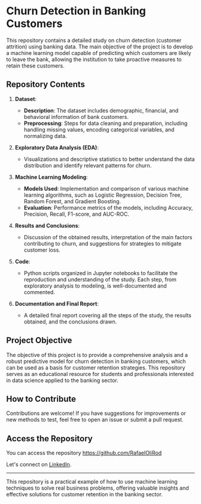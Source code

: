 # Churn Detection in Banking Customers

This repository contains a detailed study on churn detection (customer attrition) using banking data. The main objective of the project is to develop a machine learning model capable of predicting which customers are likely to leave the bank, allowing the institution to take proactive measures to retain these customers.

## Repository Contents

1. **Dataset**:
   - **Description**: The dataset includes demographic, financial, and behavioral information of bank customers.
   - **Preprocessing**: Steps for data cleaning and preparation, including handling missing values, encoding categorical variables, and normalizing data.

2. **Exploratory Data Analysis (EDA)**:
   - Visualizations and descriptive statistics to better understand the data distribution and identify relevant patterns for churn.

3. **Machine Learning Modeling**:
   - **Models Used**: Implementation and comparison of various machine learning algorithms, such as Logistic Regression, Decision Tree, Random Forest, and Gradient Boosting.
   - **Evaluation**: Performance metrics of the models, including Accuracy, Precision, Recall, F1-score, and AUC-ROC.

4. **Results and Conclusions**:
   - Discussion of the obtained results, interpretation of the main factors contributing to churn, and suggestions for strategies to mitigate customer loss.

5. **Code**:
   - Python scripts organized in Jupyter notebooks to facilitate the reproduction and understanding of the study. Each step, from exploratory analysis to modeling, is well-documented and commented.

6. **Documentation and Final Report**:
   - A detailed final report covering all the steps of the study, the results obtained, and the conclusions drawn.

## Project Objective

The objective of this project is to provide a comprehensive analysis and a robust predictive model for churn detection in banking customers, which can be used as a basis for customer retention strategies. This repository serves as an educational resource for students and professionals interested in data science applied to the banking sector.

## How to Contribute

Contributions are welcome! If you have suggestions for improvements or new methods to test, feel free to open an issue or submit a pull request.

## Access the Repository

You can access the repository https://github.com/RafaelOliRod

Let's connect on [LinkedIn](https://github.com/SeuUsuario/SeuRepositorio).

---

This repository is a practical example of how to use machine learning techniques to solve real business problems, offering valuable insights and effective solutions for customer retention in the banking sector.

